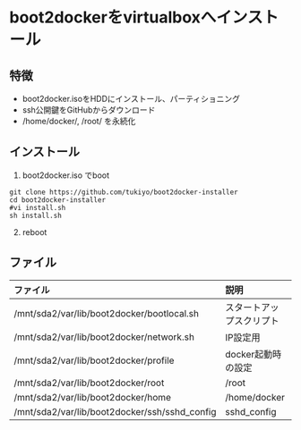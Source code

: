 # boot2dockerをvirtualboxへインストール

## 特徴

* boot2docker.isoをHDDにインストール、パーティショニング
* ssh公開鍵をGitHubからダウンロード
* /home/docker/, /root/ を永続化


## インストール

1. boot2docker.iso でboot

```
git clone https://github.com/tukiyo/boot2docker-installer
cd boot2docker-installer
#vi install.sh
sh install.sh
```

2. reboot

## ファイル

|ファイル|説明|
|:--|:--|
| /mnt/sda2/var/lib/boot2docker/bootlocal.sh | スタートアップスクリプト |
| /mnt/sda2/var/lib/boot2docker/network.sh | IP設定用 |
| /mnt/sda2/var/lib/boot2docker/profile | docker起動時の設定 |
| /mnt/sda2/var/lib/boot2docker/root | /root |
| /mnt/sda2/var/lib/boot2docker/home | /home/docker |
| /mnt/sda2/var/lib/boot2docker/ssh/sshd_config | sshd_config |
